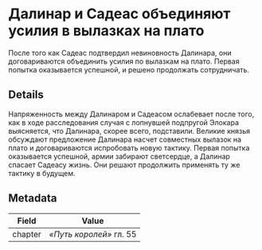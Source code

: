 # Далинар и Садеас объединяют усилия в вылазках на плато
После того как Садеас подтвердил невиновность Далинара, они договариваются объединить усилия по вылазкам на плато. Первая попытка оказывается успешной, и решено продолжать сотрудничать.

## Details
Напряженность между Далинаром и Садеасом ослабевает после того, как в ходе расследования случая с лопнувшей подпругой Элокара выясняется, что Далинара, скорее всего, подставили. Великие князья обсуждают предложение Далинара насчет совместных вылазок на плато и договариваются испробовать новую тактику. Первая попытка оказывается успешной, армии забирают светсердце, а Далинар спасает Садеасу жизнь. Они решают продолжить применять ту же тактику в будущем.

## Metadata
| Field | Value |
| ----- | ----- |
| chapter | *«Путь королей»* гл. 55 |
